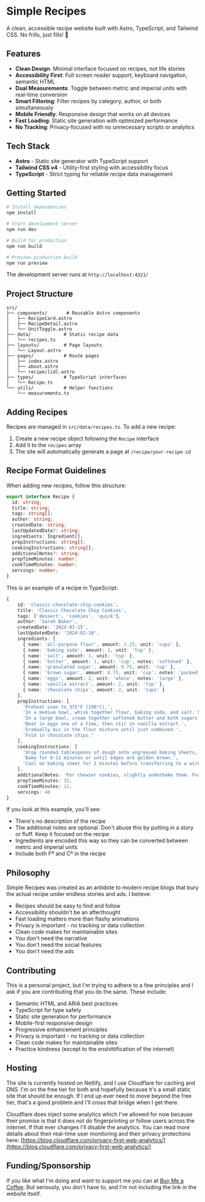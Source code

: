 # Simple Recipes

A clean, accessible recipe website built with Astro, TypeScript, and Tailwind CSS. No frills, just fills! 🥄

## Features

- **Clean Design**: Minimal interface focused on recipes, not life stories
- **Accessibility First**: Full screen reader support, keyboard navigation, semantic HTML
- **Dual Measurements**: Toggle between metric and imperial units with real-time conversion
- **Smart Filtering**: Filter recipes by category, author, or both simultaneously
- **Mobile Friendly**: Responsive design that works on all devices
- **Fast Loading**: Static site generation with optimized performance
- **No Tracking**: Privacy-focused with no unnecessary scripts or analytics

## Tech Stack

- **Astro** - Static site generator with TypeScript support
- **Tailwind CSS v4** - Utility-first styling with accessibility focus
- **TypeScript** - Strict typing for reliable recipe data management

## Getting Started

```bash
# Install dependencies
npm install

# Start development server
npm run dev

# Build for production
npm run build

# Preview production build
npm run preview
```

The development server runs at `http://localhost:4321/`

## Project Structure

```
src/
├── components/       # Reusable Astro components
│   ├── RecipeCard.astro
│   ├── RecipeDetail.astro
│   └── UnitToggle.astro
├── data/            # Static recipe data
│   └── recipes.ts
├── layouts/         # Page layouts
│   └── Layout.astro
├── pages/           # Route pages
│   ├── index.astro
│   ├── about.astro
│   └── recipe/[id].astro
├── types/           # TypeScript interfaces
│   └── Recipe.ts
└── utils/           # Helper functions
    └── measurements.ts
```

## Adding Recipes

Recipes are managed in `src/data/recipes.ts`. To add a new recipe:

1. Create a new recipe object following the `Recipe` interface
2. Add it to the `recipes` array
3. The site will automatically generate a page at `/recipe/your-recipe-id`

## Recipe Format Guidelines

When adding new recipes, follow this structure:

```typescript
export interface Recipe {
  id: string;
  title: string;
  tags: string[];
  author: string;
  createdDate: string;
  lastUpdatedDate?: string;
  ingredients: Ingredient[];
  prepInstructions: string[];
  cookingInstructions: string[];
  additionalNotes?: string;
  prepTimeMinutes: number;
  cookTimeMinutes: number;
  servings: number;
}
```

This is an example of a recipe in TypeScript:

```typescript
{
    id: 'classic-chocolate-chip-cookies',
    title: 'Classic Chocolate Chip Cookies',
    tags: ['dessert', 'cookies', 'quick'],
    author: 'Sarah Baker',
    createdDate: '2024-01-15',
    lastUpdatedDate: '2024-02-10',
    ingredients: [
      { name: 'all-purpose flour', amount: 2.25, unit: 'cups' },
      { name: 'baking soda', amount: 1, unit: 'tsp' },
      { name: 'salt', amount: 1, unit: 'tsp' },
      { name: 'butter', amount: 1, unit: 'cup', notes: 'softened' },
      { name: 'granulated sugar', amount: 0.75, unit: 'cup' },
      { name: 'brown sugar', amount: 0.75, unit: 'cup', notes: 'packed' },
      { name: 'eggs', amount: 2, unit: 'whole', notes: 'large' },
      { name: 'vanilla extract', amount: 2, unit: 'tsp' },
      { name: 'chocolate chips', amount: 2, unit: 'cups' }
    ],
    prepInstructions: [
      'Preheat oven to 375°F (190°C).',
      'In a medium bowl, whisk together flour, baking soda, and salt. Set aside.',
      'In a large bowl, cream together softened butter and both sugars until light and fluffy, about 2-3 minutes.',
      'Beat in eggs one at a time, then stir in vanilla extract.',
      'Gradually mix in the flour mixture until just combined.',
      'Fold in chocolate chips.'
    ],
    cookingInstructions: [
      'Drop rounded tablespoons of dough onto ungreased baking sheets, spacing them about 2 inches apart.',
      'Bake for 9-11 minutes or until edges are golden brown.',
      'Cool on baking sheet for 2 minutes before transferring to a wire rack.'
    ],
    additionalNotes: 'For chewier cookies, slightly underbake them. For crispier cookies, bake for an additional 1-2 minutes.',
    prepTimeMinutes: 15,
    cookTimeMinutes: 11,
    servings: 48
}
```

If you look at this example, you'll see:

- There's no description of the recipe
- The additional notes are optional. Don't abuse this by putting in a story or fluff. Keep it focused on the recipe
- Ingredients are encoded this way so they can be converted between metric and imperial units
- Include both Fº and Cº in the recipe

## Philosophy

Simple Recipes was created as an antidote to modern recipe blogs that bury the actual recipe under endless stories and ads. I believe:

- Recipes should be easy to find and follow
- Accessibility shouldn't be an afterthought
- Fast loading matters more than flashy animations
- Privacy is important - no tracking or data collection
- Clean code makes for maintainable sites
- You don't need the narrative
- You don't need the social features
- You don't need the ads

## Contributing

This is a personal project, but I'm trying to adhere to a few principles and I ask if you are contributing that you do the same. These include:

- Semantic HTML and ARIA best practices
- TypeScript for type safety
- Static site generation for performance
- Mobile-first responsive design
- Progressive enhancement principles
- Privacy is important - no tracking or data collection
- Clean code makes for maintainable sites
- Practice kindness (except to the enshittification of the internet)

## Hosting

The site is currently hosted on Netlify, and I use Cloudflare for caching and DNS. I'm on the free tier for both and hopefully because it's a small static site that should be enough. If I end up ever need to move beyond the free tier, that's a good problem and I'll cross that bridge when I get there.

Cloudflare does inject some analytics which I've allowed for now because their promise is that it does not do fingerprinting or follow users across the internet. If that ever changes I'll disable the analytics. You can read more details about their real-time user monitoring and their privacy protections here: [https://blog.cloudflare.com/privacy-first-web-analytics/](https://blog.cloudflare.com/privacy-first-web-analytics/)

## Funding/Sponsorship

If you like what I'm doing and want to support me you can at [Buy Me a Coffee](https://www.buymeacoffee.com/mauricereeves). But seriously, you don't have to, and I'm not including the link in the website itself.
